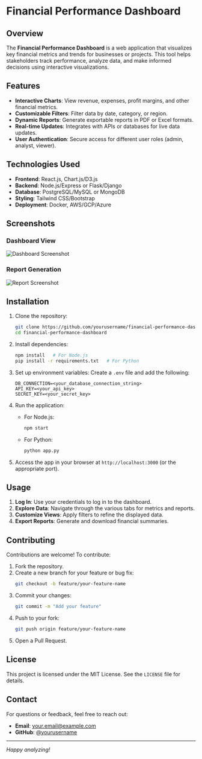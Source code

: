 # Financial Performance Dashboard

## Overview

The **Financial Performance Dashboard** is a web application that visualizes key financial metrics and trends for businesses or projects. This tool helps stakeholders track performance, analyze data, and make informed decisions using interactive visualizations.

## Features

- **Interactive Charts**: View revenue, expenses, profit margins, and other financial metrics.
- **Customizable Filters**: Filter data by date, category, or region.
- **Dynamic Reports**: Generate exportable reports in PDF or Excel formats.
- **Real-time Updates**: Integrates with APIs or databases for live data updates.
- **User Authentication**: Secure access for different user roles (admin, analyst, viewer).

## Technologies Used

- **Frontend**: React.js, Chart.js/D3.js
- **Backend**: Node.js/Express or Flask/Django
- **Database**: PostgreSQL/MySQL or MongoDB
- **Styling**: Tailwind CSS/Bootstrap
- **Deployment**: Docker, AWS/GCP/Azure

## Screenshots

### Dashboard View
![Dashboard Screenshot](path/to/dashboard-screenshot.png)

### Report Generation
![Report Screenshot](path/to/report-screenshot.png)

## Installation

1. Clone the repository:
    ```bash
    git clone https://github.com/yourusername/financial-performance-dashboard.git
    cd financial-performance-dashboard
    ```

2. Install dependencies:
    ```bash
    npm install   # For Node.js
    pip install -r requirements.txt   # For Python
    ```

3. Set up environment variables:
    Create a `.env` file and add the following:
    ```env
    DB_CONNECTION=<your_database_connection_string>
    API_KEY=<your_api_key>
    SECRET_KEY=<your_secret_key>
    ```

4. Run the application:
    - For Node.js:
        ```bash
        npm start
        ```
    - For Python:
        ```bash
        python app.py
        ```

5. Access the app in your browser at `http://localhost:3000` (or the appropriate port).

## Usage

1. **Log In**: Use your credentials to log in to the dashboard.
2. **Explore Data**: Navigate through the various tabs for metrics and reports.
3. **Customize Views**: Apply filters to refine the displayed data.
4. **Export Reports**: Generate and download financial summaries.

## Contributing

Contributions are welcome! To contribute:

1. Fork the repository.
2. Create a new branch for your feature or bug fix:
    ```bash
    git checkout -b feature/your-feature-name
    ```
3. Commit your changes:
    ```bash
    git commit -m "Add your feature"
    ```
4. Push to your fork:
    ```bash
    git push origin feature/your-feature-name
    ```
5. Open a Pull Request.

## License

This project is licensed under the MIT License. See the `LICENSE` file for details.

## Contact

For questions or feedback, feel free to reach out:

- **Email**: your.email@example.com
- **GitHub**: [@yourusername](https://github.com/yourusername)

---

*Happy analyzing!*
